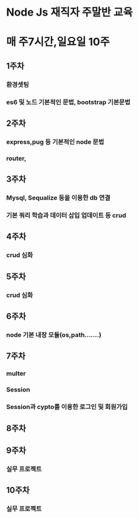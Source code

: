 # Node Js 재직자 주말반 교육
# 매 주7시간,일요일 10주

## 1주차
### 환경셋팅
### es6 및 노드 기본적인 문법, bootstrap 기본문법

## 2주차
### express,pug 등 기본적인 node 문법
### router,

## 3주차
### Mysql, Sequalize 등을 이용한 db 연결
### 기본 쿼리 학습과 데이터 삽입 업데이트 등 crud

## 4주차
### crud 심화

## 5주차
### crud 심화

## 6주차
### node 기본 내장 모듈(os,path.......)

## 7주차
### multer
### Session
### Session과 cypto를 이용한 로그인 및 회원가입

## 8주차
### 

## 9주차
### 실무 프로젝트

## 10주차
### 실무 프로젝트